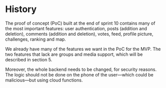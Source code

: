 # History

The proof of concept (PoC) built at the end of sprint 10 contains many of the most important features: user authentication, posts (addition and deletion), comments (addition and deletion), votes, feed, profile picture, challenges, ranking and map.

We already have many of the features we want in the PoC for the MVP. The two features that lack are groups and media support, which will be described in section 5.

Moreover, the whole backend needs to be changed, for security reasons. The logic should not be done on the phone of the user—which could be malicious—but using cloud functions.
